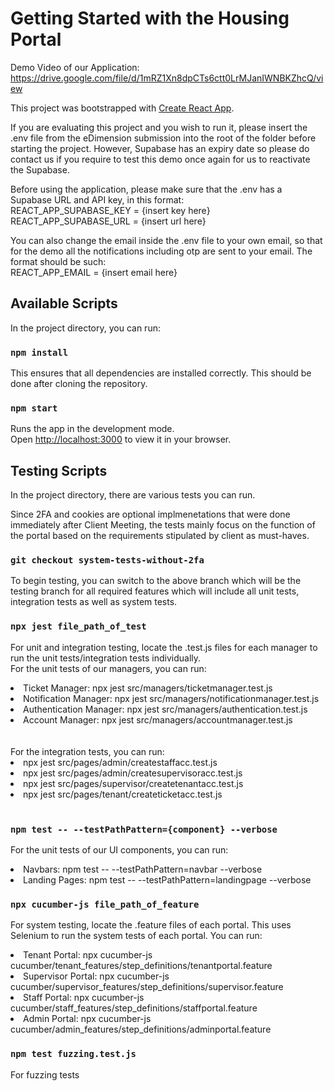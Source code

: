 # Getting Started with the Housing Portal

Demo Video of our Application: https://drive.google.com/file/d/1mRZ1Xn8dpCTs6ctt0LrMJanIWNBKZhcQ/view

This project was bootstrapped with [Create React App](https://github.com/facebook/create-react-app).

If you are evaluating this project and you wish to run it, please insert the .env file from the eDimension submission into the root of the folder before starting the project. However, Supabase has an expiry date so please do contact us if you require to test this demo once again for us to reactivate the Supabase.

Before using the application, please make sure that the .env has a Supabase URL and API key, in this format: \
REACT_APP_SUPABASE_KEY = {insert key here}\
REACT_APP_SUPABASE_URL = {insert url here}

You can also change the email inside the .env file to your own email, so that for the demo all the notifications including otp are sent to your email. The format should be such: \
REACT_APP_EMAIL = {insert email here}

## Available Scripts

In the project directory, you can run:

### `npm install`

This ensures that all dependencies are installed correctly. This should be done after cloning the repository.

### `npm start`

Runs the app in the development mode.\
Open [http://localhost:3000](http://localhost:3000) to view it in your browser.

## Testing Scripts

In the project directory, there are various tests you can run. 

Since 2FA and cookies are optional implmenetations that were done immediately after Client Meeting, the tests mainly focus on the function of the portal based on the requirements stipulated by client as must-haves. 

### `git checkout system-tests-without-2fa`
To begin testing, you can switch to the above branch which will be the testing branch for all required features which will include all unit tests, integration tests as well as system tests.

### `npx jest file_path_of_test`
For unit and integration testing, locate the .test.js files for each manager to run the unit tests/integration tests individually. 
<br>
For the unit tests of our managers, you can run: 
<li>Ticket Manager: npx jest src/managers/ticketmanager.test.js</li>
<li>Notification Manager: npx jest src/managers/notificationmanager.test.js</li> 
<li>Authentication Manager: npx jest src/managers/authentication.test.js</li> 
<li>Account Manager: npx jest src/managers/accountmanager.test.js </li>
<br>

<br>
For the integration tests, you can run:
<li>npx jest src/pages/admin/createstaffacc.test.js</li>
<li>npx jest src/pages/admin/createsupervisoracc.test.js</li>
<li>npx jest src/pages/supervisor/createtenantacc.test.js</li>
<li>npx jest src/pages/tenant/createticketacc.test.js</li>
<br>

### `npm test -- --testPathPattern={component} --verbose`
For the unit tests of our UI components, you can run:
<li>Navbars: npm test -- --testPathPattern=navbar --verbose </li>
<li>Landing Pages: npm test -- --testPathPattern=landingpage --verbose</li>

### `npx cucumber-js file_path_of_feature`
For system testing, locate the .feature files of each portal. This uses Selenium to run the system tests of each portal. 
You can run:
<li>Tenant Portal: npx cucumber-js cucumber/tenant_features/step_definitions/tenantportal.feature</li>
<li>Supervisor Portal: npx cucumber-js cucumber/supervisor_features/step_definitions/supervisor.feature</li>
<li>Staff Portal: npx cucumber-js cucumber/staff_features/step_definitions/staffportal.feature</li>
<li>Admin Portal: npx cucumber-js cucumber/admin_features/step_definitions/adminportal.feature</li>

### `npm test fuzzing.test.js`
For fuzzing tests

